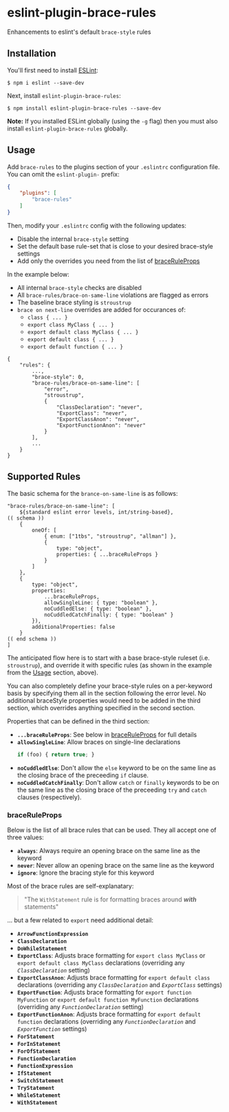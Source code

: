 # eslint-plugin-brace-rules

Enhancements to eslint's default `brace-style` rules

## Installation

You'll first need to install [ESLint](http://eslint.org):

```
$ npm i eslint --save-dev
```

Next, install `eslint-plugin-brace-rules`:

```
$ npm install eslint-plugin-brace-rules --save-dev
```

**Note:** If you installed ESLint globally (using the `-g` flag) then you must also install `eslint-plugin-brace-rules` globally.

## Usage

Add `brace-rules` to the plugins section of your `.eslintrc` configuration file. You can omit the `eslint-plugin-` prefix:

```json
{
    "plugins": [
        "brace-rules"
    ]
}
```

Then, modify your `.eslintrc` config with the following updates:
- Disable the internal `brace-style` setting
- Set the default base rule-set that is close to your desired brace-style settings
- Add only the overrides you need from the list of [braceRuleProps](#braceRuleProps)

In the example below:
- All internal `brace-style` checks are disabled
- All `brace-rules/brace-on-same-line` violations are flagged as errors
- The baseline brace styling is `stroustrup`
- `brace on next-line` overrides are added for occurances of:
  - `class { ... }`
  - `export class MyClass { ... }`
  - `export default class MyClass { ... }`
  - `export default class { ... }`
  - `export default function { ... }`
```
{
    "rules": {
        ...,
        "brace-style": 0,
        "brace-rules/brace-on-same-line": [
            "error",
            "stroustrup",
            {
                "ClassDeclaration": "never",
                "ExportClass": "never",
                "ExportClassAnon": "never",
                "ExportFunctionAnon": "never"
            }
        ],
        ...
    }
}
```

## Supported Rules

The basic schema for the `brance-on-same-line` is as follows:
```
"brace-rules/brace-on-same-line": [
    ${standard eslint error levels, int/string-based},
(( schema ))
    {
        oneOf: [
            { enum: ["1tbs", "stroustrup", "allman"] },
            {
                type: "object",
                properties: { ...braceRuleProps }
            }
        ]
    },
    {
        type: "object",
        properties:
            ...braceRuleProps,
            allowSingleLine: { type: "boolean" },
            noCuddledElse: { type: "boolean" },
            noCuddledCatchFinally: { type: "boolean" }
        }),
        additionalProperties: false
    }
(( end schema ))
]
```
The anticipated flow here is to start with a base brace-style ruleset (i.e. `stroustrup`), and override it with specific rules (as shown in the example from the [Usage](#usage) section, above).

You can also completely define your brace-style rules on a per-keyword basis by specifying them all in the section following the error level. No additional braceStyle properties would need to be added in the third section, which overrides anything specified in the second section.

Properties that can be defined in the third section:
- **`...braceRuleProps`**: See below in [braceRuleProps](#braceRuleProps) for full details
- **`allowSingleLine`**: Allow braces on single-line declarations
    ```js
    if (foo) { return true; }
    ```
- **`noCuddledElse`**: Don't allow the `else` keyword to be on the same line as the closing brace of the preceeding `if` clause.
- **`noCuddledCatchFinally`**: Don't allow `catch` or `finally` keywords to be on the same line as the closing brace of the preceeding `try` and `catch` clauses (respectively).

### braceRuleProps
Below is the list of all brace rules that can be used. They all accept one of three values:
- **`always`**: Always require an opening brace on the same line as the keyword
- **`never`**: Never allow an opening brace on the same line as the keyword
- **`ignore`**: Ignore the bracing style for this keyword

Most of the brace rules are self-explanatary:
> "The `WithStatement` rule is for formatting braces around _**with**_ statements"

... but a few related to `export` need additional detail:

- **`ArrowFunctionExpression`**
- **`ClassDeclaration`**
- **`DoWhileStatement`**
- **`ExportClass`**: Adjusts brace formatting for `export class MyClass` or `export default class MyClass` declarations (overriding any _`ClassDeclaration`_ setting)
- **`ExportClassAnon`**: Adjusts brace formatting for `export default class` declarations (overriding any _`ClassDeclaration`_ and _`ExportClass`_ settings)
- **`ExportFunction`**: Adjusts brace formatting for `export function MyFunction` or `export default function MyFunction` declarations (overriding any _`FunctionDeclaration`_ setting)
- **`ExportFunctionAnon`**: Adjusts brace formatting for `export default function` declarations (overriding any _`FunctionDeclaration`_ and _`ExportFunction`_ settings)
- **`ForStatement`**
- **`ForInStatement`**
- **`ForOfStatement`**
- **`FunctionDeclaration`**
- **`FunctionExpression`**
- **`IfStatement`**
- **`SwitchStatement`**
- **`TryStatement`**
- **`WhileStatement`**
- **`WithStatement`**





